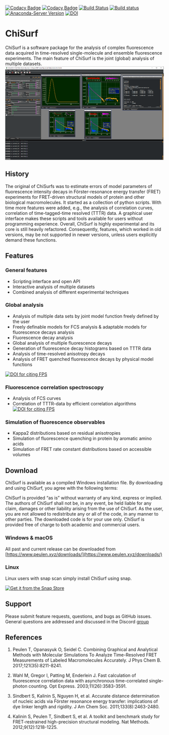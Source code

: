 [![Codacy Badge](https://api.codacy.com/project/badge/Grade/814238f7b1a14f87821beadabc758408)](https://www.codacy.com/manual/tpeulen/ChiSurf?utm_source=github.com&amp;utm_medium=referral&amp;utm_content=Fluorescence-Tools/ChiSurf&amp;utm_campaign=Badge_Grade)
[![Codacy Badge](https://api.codacy.com/project/badge/Coverage/814238f7b1a14f87821beadabc758408)](https://www.codacy.com/manual/tpeulen/ChiSurf?utm_source=github.com&utm_medium=referral&utm_content=Fluorescence-Tools/ChiSurf&utm_campaign=Badge_Coverage)
[![Build Status](https://travis-ci.org/Fluorescence-Tools/ChiSurf.svg?branch=master)](https://travis-ci.org/Fluorescence-Tools/ChiSurf)
[![Build status](https://ci.appveyor.com/api/projects/status/so2ndl1otr8ishjk?svg=true)](https://ci.appveyor.com/project/tpeulen/chisurf)
[![Anaconda-Server Version](https://anaconda.org/tpeulen/chisurf/badges/version.svg)](https://anaconda.org/tpeulen/chisurf)
[![DOI](https://zenodo.org/badge/149296509.svg)](https://zenodo.org/badge/latestdoi/149296509)

# ChiSurf

ChiSurf is a software package for the analysis of complex fluorescence data
acquired in time-resolved single-molecule
and ensemble fluorescence experiments. The main feature of ChiSurf is the
joint (global) analysis of multiple datasets.
![ChiSurf GUI][1]

## History

The original of ChiSurfs was to estimate errors of model parameters of
fluorescence intensity decays in
Förster-resonance energy transfer (FRET) experiments for FRET-driven structural
models of protein and other
biological macromolecules. It started as a collection of python scripts. With
time more features were added, e.g.,
the analysis of correlation curves, correlation of time-tagged-time resolved
(TTTR) data. A graphical user interface
makes these scripts and tools available for users without programming experience.
Overall, ChiSurf is highly experimental and its core is still heavily
refactored. Consequently, features, which worked
in old versions, may be not supported in newer versions, unless users
explicitly demand these functions.

## Features

### General features

* Scripting interface and open API
* Interactive analysis of multiple datasets
* Combined analysis of different experimental techniques

### Global analysis

* Analysis of multiple data sets by joint model function freely defined by
   the user
* Freely definable models for FCS analysis & adaptable models for
   fluorescence decays analysis
* Fluorescence decay analysis
* Global analysis of multiple fluorescence decays
* Generation of fluorescence decay histograms based on TTTR data
* Analysis of time-resolved anisotropy decays
* Analysis of FRET quenched fluorescence decays by physical model functions

[![DOI for citing FPS](https://img.shields.io/badge/DOI-10.1021/acs.jpcb.7b03441.2222-blue.svg)](http://pubs.acs.org/doi/abs/10.1021/acs.jpcb.7b03441)

### Fluorescence correlation spectroscopy

* Analysis of FCS curves
* Correlation of TTTR-data by efficient correlation algorithms
[![DOI for citing FPS](https://img.shields.io/badge/DOI-10.1364/OE.11.003583.2222-blue.svg)](https://doi.org/10.1364/OE.11.003583)

### Simulation of fluorescence observables

* Kappa2 distributions based on residual anisotropies
* Simulation of fluorescence quenching in protein by aromatic amino acids
* Simulation of FRET rate constant distributions based on accessible volumes

## Download

ChiSurf is available as a compiled Windows installation file. By downloading
and using ChiSurf, you agree with the following terms:

ChiSurf is provided “as is” without warranty of any kind, express or
implied. The authors of ChiSurf shall not be, in
any event, be held liable for any claim, damages or other liability arising
from the use of ChiSurf. As the user, you
are not allowed to redistribute any or all of the code, in any manner to other
parties. The downloaded code is for your use only. ChiSurf is provided free
of charge to both academic and commercial users.

### Windows & macOS

All past and current release can be downloaded from [https://www.peulen.xyz/downloads/](https://www.peulen.xyz/downloads/)

### Linux

Linux users with snap scan simply install ChiSurf using snap.

[![Get it from the Snap Store](https://snapcraft.io/static/images/badges/en/snap-store-white.svg)](https://snapcraft.io/chisurf)

## Support

Please submit feature requests, questions, and bugs as GitHub issues. General questions are addressed and discussed in
the Discord [group](https://discord.gg/mFEDHURSnJ)

## References

1. Peulen T, Opanasyuk O, Seidel C. Combining Graphical and Analytical Methods with Molecular Simulations To Analyze
Time-Resolved FRET Measurements of Labeled Macromolecules Accurately. J Phys Chem B. 2017;121(35):8211-8241.

2. Wahl M, Gregor I, Patting M, Enderlein J. Fast calculation of fluorescence correlation data with asynchronous
time-correlated single-photon counting. Opt Express. 2003;11(26):3583-3591.

3. Sindbert S, Kalinin S, Nguyen H, et al. Accurate distance determination of nucleic acids via Förster resonance
energy transfer: implications of dye linker length and rigidity. J Am Chem Soc. 2011;133(8):2463-2480.

4. Kalinin S, Peulen T, Sindbert S, et al. A toolkit and benchmark study for FRET-restrained high-precision structural
modeling. Nat Methods. 2012;9(12):1218-1225.

[1]: /docs/user_documentation/figures/chisurf/chisurf_gui.png "ChiSurf GUI"
